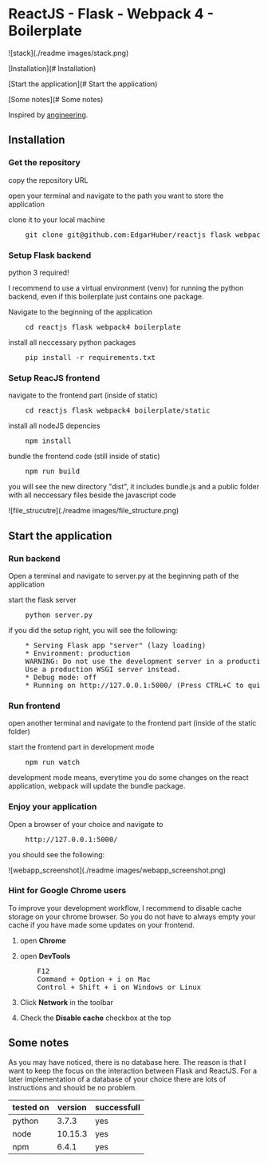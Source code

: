 # ReactJS - Flask - Webpack 4 - **Boilerplate**

![stack](./readme images/stack.png)

[Installation](# Installation)

[Start the application](# Start the application)

[Some notes](# Some notes)



Inspired by [angineering](https://github.com/angineering/FullStackTemplate).

## Installation

### Get the repository

copy the repository URL

open your terminal and navigate to the path you want to store the application

clone it to your local machine

<pre>
    git clone git@github.com:EdgarHuber/reactjs_flask_webpack4_boilerplate.git
</pre>


### Setup Flask backend

python 3 required!

I recommend to use a virtual environment (venv) for running the python backend, even if this boilerplate just contains one package.

Navigate to the beginning of the application

<pre>
    cd reactjs_flask_webpack4_boilerplate
</pre>


install all neccessary python packages

<pre>
    pip install -r requirements.txt
</pre>

### Setup ReacJS frontend

navigate to the frontend part (inside of static)

<pre>
    cd reactjs_flask_webpack4_boilerplate/static
</pre>


install all nodeJS depencies

<pre>
    npm install
</pre>

bundle the frontend code (still inside of static)

<pre>
    npm run build
</pre>

you will see the new directory "dist", it includes bundle.js and a public folder with all neccessary files beside the javascript code

![file_strucutre](./readme images/file_structure.png)

## Start the application

### Run backend

Open a terminal and navigate to server.py at the beginning path of the application

start the flask server

<pre>
    python server.py
</pre>

if you did the setup right, you will see the following:

<pre>
    * Serving Flask app "server" (lazy loading)
 	* Environment: production
   	WARNING: Do not use the development server in a production environment.
  	Use a production WSGI server instead.
 	* Debug mode: off
 	* Running on http://127.0.0.1:5000/ (Press CTRL+C to quit)
</pre>

### Run frontend

open another terminal and navigate to the frontend part (inside of the static folder)

start the frontend part in development mode

<pre>
    npm run watch
</pre>

development mode means, everytime you do some changes on the react application, webpack will update the bundle package.

### Enjoy your application

Open a browser of your choice and navigate to

<pre>
    http://127.0.0.1:5000/
</pre>

you should see the following:

![webapp_screenshot](./readme images/webapp_screenshot.png)

### Hint for Google Chrome users

To improve your development workflow, I recommend to disable cache storage on your chrome browser. So you do not have to always empty your cache if you have made some updates on your frontend.

1. open **Chrome**

2. open **DevTools**

   <pre>
       F12
       Command + Option + i on Mac
       Control + Shift + i on Windows or Linux
   </pre>

3. Click **Network** in the toolbar
4. Check the **Disable cache** checkbox at the top

## Some notes

As you may have noticed, there is no database here. The reason is that I want to keep the focus on the interaction between Flask and ReactJS. For a later implementation of a database of your choice there are lots of instructions and should be no problem.



| tested on | version | successfull |
| --------- | ------- | ----------- |
| python    | 3.7.3   | yes         |
| node      | 10.15.3 | yes         |
| npm       | 6.4.1   | yes         |
